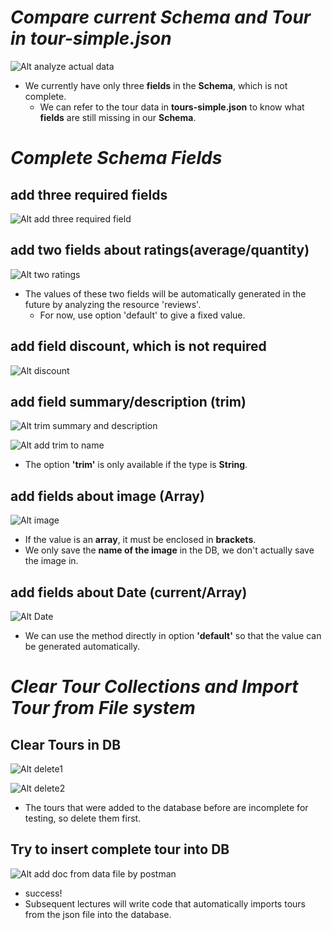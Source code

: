 # **_Compare current Schema and Tour in tour-simple.json_**

![Alt analyze actual data](pic/bandicam%202022-10-24%2023-12-13-925.jpg)

- We currently have only three **fields** in the **Schema**, which is not complete.
  - We can refer to the tour data in **tours-simple.json** to know what **fields** are still missing in our **Schema**.

# **_Complete Schema Fields_**

## **add three required fields**

![Alt add three required field](pic/bandicam%202022-10-24%2023-14-55-810.jpg)

## **add two fields about ratings(average/quantity)**

![Alt two ratings](pic/bandicam%202022-10-24%2023-17-57-595.jpg)

- The values of these two fields will be automatically generated in the future by analyzing the resource 'reviews'.
  - For now, use option 'default' to give a fixed value.

## **add field discount, which is not required**

![Alt discount](pic/bandicam%202022-10-24%2023-19-55-284.jpg)

## **add field summary/description (trim)**

![Alt trim summary and description](pic/bandicam%202022-10-24%2023-24-16-256.jpg)

![Alt add trim to name](pic/bandicam%202022-10-24%2023-25-01-113.jpg)

- The option **'trim'** is only available if the type is **String**.

## **add fields about image (Array)**

![Alt image](pic/bandicam%202022-10-24%2023-27-24-612.jpg)

- If the value is an **array**, it must be enclosed in **brackets**.
- We only save the **name of the image** in the DB, we don't actually save the image in.

## **add fields about Date (current/Array)**

![Alt Date](pic/bandicam%202022-10-24%2023-31-36-987.jpg)

- We can use the method directly in option **'default'** so that the value can be generated automatically.

# **_Clear Tour Collections and Import Tour from File system_**

## **Clear Tours in DB**

![Alt delete1](pic/bandicam%202022-10-24%2023-33-47-041.jpg)

![Alt delete2](pic/bandicam%202022-10-24%2023-34-00-754.jpg)

- The tours that were added to the database before are incomplete for testing, so delete them first.

## **Try to insert complete tour into DB**

![Alt add doc from data file by postman](pic/bandicam%202022-10-24%2023-37-36-018.jpg)

- success!
- Subsequent lectures will write code that automatically imports tours from the json file into the database.
